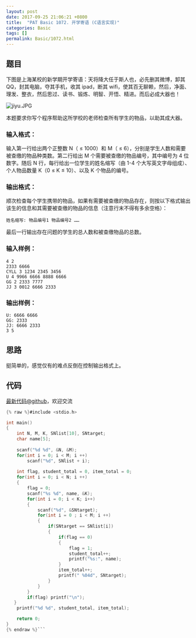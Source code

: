 ```yaml
---
layout: post
date: 2017-09-25 21:06:21 +0800
title:  "PAT Basic 1072. 开学寄语 (C语言实现)"
categories: Basic
tags: []
permalink: Basic/1072.html
---
```


## 题目

下图是上海某校的新学期开学寄语：天将降大任于斯人也，必先删其微博，卸其 QQ，封其电脑，夺其手机，收其 ipad，断其
wifi，使其百无聊赖，然后，净面、理发、整衣，然后思过、读书、锻炼、明智、开悟、精进。而后必成大器也！

![jiyu.JPG](https://images.ptausercontent.com/3b1d9f4a-778b-4942-a9e2-836262f363aa.JPG)

本题要求你写个程序帮助这所学校的老师检查所有学生的物品，以助其成大器。

### 输入格式：

输入第一行给出两个正整数 N（ $\le$ 1000）和 M（ $\le$ 6），分别是学生人数和需要被查缴的物品种类数。第二行给出 M
个需要被查缴的物品编号，其中编号为 4 位数字。随后 N 行，每行给出一位学生的姓名缩写（由 1-4 个大写英文字母组成）、个人物品数量 K（0 $\le$
K $\le$ 10）、以及 K 个物品的编号。

### 输出格式：

顺次检查每个学生携带的物品，如果有需要被查缴的物品存在，则按以下格式输出该生的信息和其需要被查缴的物品的信息（注意行末不得有多余空格）：

    
    
    姓名缩写: 物品编号1 物品编号2 ……
    

最后一行输出存在问题的学生的总人数和被查缴物品的总数。

### 输入样例：

    
    
    4 2
    2333 6666
    CYLL 3 1234 2345 3456
    U 4 9966 6666 8888 6666
    GG 2 2333 7777
    JJ 3 0012 6666 2333
    

### 输出样例：

    
    
    U: 6666 6666
    GG: 2333
    JJ: 6666 2333
    3 5
    



## 思路

挺简单的，感觉仅有的难点反倒在控制输出格式上。

## 代码

[最新代码@github](https://github.com/OliverLew/PAT/blob/master/PATBasic/1072.c)，欢迎交流
```c
{% raw %}#include <stdio.h>

int main()
{
    int N, M, K, SNlist[10], SNtarget;
    char name[5];
    
    scanf("%d %d", &N, &M);
    for(int i = 0; i < M; i ++)
        scanf("%d", SNlist + i);
    
    int flag, student_total = 0, item_total = 0;
    for(int i = 0; i < N; i ++)
    {
        flag = 0;
        scanf("%s %d", name, &K);
        for(int i = 0; i < K; i++)
        {
            scanf("%d", &SNtarget);
            for(int i = 0 ; i < M; i ++)
            {
                if(SNtarget == SNlist[i])
                {
                    if(flag == 0)
                    {
                        flag = 1;
                        student_total++;
                        printf("%s:", name);
                    }
                    item_total++;
                    printf(" %04d", SNtarget);
                }
            }
        }
        if(flag) printf("\n");
   }
    printf("%d %d", student_total, item_total);

    return 0;
}
{% endraw %}```